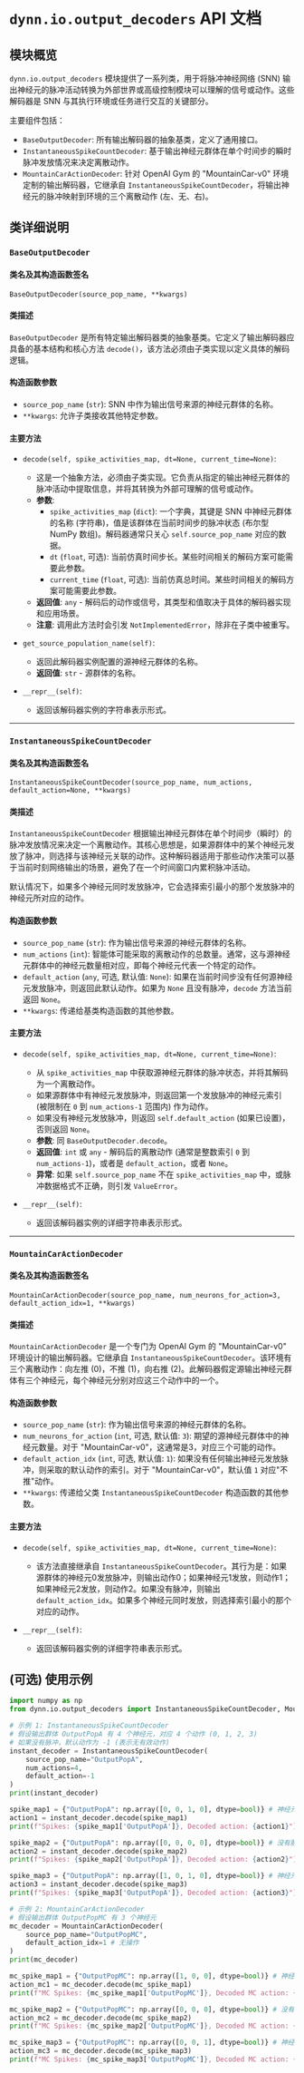 # `dynn.io.output_decoders` API 文档

## 模块概览

`dynn.io.output_decoders` 模块提供了一系列类，用于将脉冲神经网络 (SNN) 输出神经元的脉冲活动转换为外部世界或高级控制模块可以理解的信号或动作。这些解码器是 SNN 与其执行环境或任务进行交互的关键部分。

主要组件包括：

*   `BaseOutputDecoder`: 所有输出解码器的抽象基类，定义了通用接口。
*   `InstantaneousSpikeCountDecoder`: 基于输出神经元群体在单个时间步的瞬时脉冲发放情况来决定离散动作。
*   `MountainCarActionDecoder`: 针对 OpenAI Gym 的 "MountainCar-v0" 环境定制的输出解码器，它继承自 `InstantaneousSpikeCountDecoder`，将输出神经元的脉冲映射到环境的三个离散动作 (左、无、右)。

## 类详细说明

### `BaseOutputDecoder`

#### 类名及其构造函数签名

`BaseOutputDecoder(source_pop_name, **kwargs)`

#### 类描述

`BaseOutputDecoder` 是所有特定输出解码器类的抽象基类。它定义了输出解码器应具备的基本结构和核心方法 `decode()`，该方法必须由子类实现以定义具体的解码逻辑。

#### 构造函数参数

*   `source_pop_name` (`str`): SNN 中作为输出信号来源的神经元群体的名称。
*   `**kwargs`: 允许子类接收其他特定参数。

#### 主要方法

*   `decode(self, spike_activities_map, dt=None, current_time=None)`:
    *   这是一个抽象方法，必须由子类实现。它负责从指定的输出神经元群体的脉冲活动中提取信息，并将其转换为外部可理解的信号或动作。
    *   **参数**:
        *   `spike_activities_map` (`dict`): 一个字典，其键是 SNN 中神经元群体的名称 (字符串)，值是该群体在当前时间步的脉冲状态 (布尔型 NumPy 数组)。解码器通常只关心 `self.source_pop_name` 对应的数据。
        *   `dt` (`float`, 可选): 当前仿真时间步长。某些时间相关的解码方案可能需要此参数。
        *   `current_time` (`float`, 可选): 当前仿真总时间。某些时间相关的解码方案可能需要此参数。
    *   **返回值**: `any` - 解码后的动作或信号，其类型和值取决于具体的解码器实现和应用场景。
    *   **注意**: 调用此方法时会引发 `NotImplementedError`，除非在子类中被重写。

*   `get_source_population_name(self)`:
    *   返回此解码器实例配置的源神经元群体的名称。
    *   **返回值**: `str` - 源群体的名称。

*   `__repr__(self)`:
    *   返回该解码器实例的字符串表示形式。

---

### `InstantaneousSpikeCountDecoder`

#### 类名及其构造函数签名

`InstantaneousSpikeCountDecoder(source_pop_name, num_actions, default_action=None, **kwargs)`

#### 类描述

`InstantaneousSpikeCountDecoder` 根据输出神经元群体在单个时间步（瞬时）的脉冲发放情况来决定一个离散动作。其核心思想是，如果源群体中的某个神经元发放了脉冲，则选择与该神经元关联的动作。这种解码器适用于那些动作决策可以基于当前时刻网络输出的场景，避免了在一个时间窗口内累积脉冲活动。

默认情况下，如果多个神经元同时发放脉冲，它会选择索引最小的那个发放脉冲的神经元所对应的动作。

#### 构造函数参数

*   `source_pop_name` (`str`): 作为输出信号来源的神经元群体的名称。
*   `num_actions` (`int`): 智能体可能采取的离散动作的总数量。通常，这与源神经元群体中的神经元数量相对应，即每个神经元代表一个特定的动作。
*   `default_action` (`any`, 可选, 默认值: `None`): 如果在当前时间步没有任何源神经元发放脉冲，则返回此默认动作。如果为 `None` 且没有脉冲，`decode` 方法当前返回 `None`。
*   `**kwargs`: 传递给基类构造函数的其他参数。

#### 主要方法

*   `decode(self, spike_activities_map, dt=None, current_time=None)`:
    *   从 `spike_activities_map` 中获取源神经元群体的脉冲状态，并将其解码为一个离散动作。
    *   如果源群体中有神经元发放脉冲，则返回第一个发放脉冲的神经元索引 (被限制在 `0` 到 `num_actions-1` 范围内) 作为动作。
    *   如果没有神经元发放脉冲，则返回 `self.default_action` (如果已设置)，否则返回 `None`。
    *   **参数**: 同 `BaseOutputDecoder.decode`。
    *   **返回值**: `int` 或 `any` - 解码后的离散动作 (通常是整数索引 `0` 到 `num_actions-1`)，或者是 `default_action`，或者 `None`。
    *   **异常**: 如果 `self.source_pop_name` 不在 `spike_activities_map` 中，或脉冲数据格式不正确，则引发 `ValueError`。

*   `__repr__(self)`:
    *   返回该解码器实例的详细字符串表示形式。

---

### `MountainCarActionDecoder`

#### 类名及其构造函数签名

`MountainCarActionDecoder(source_pop_name, num_neurons_for_action=3, default_action_idx=1, **kwargs)`

#### 类描述

`MountainCarActionDecoder` 是一个专门为 OpenAI Gym 的 "MountainCar-v0" 环境设计的输出解码器。它继承自 `InstantaneousSpikeCountDecoder`。该环境有三个离散动作：向左推 (0)，不推 (1)，向右推 (2)。此解码器假定源输出神经元群体有三个神经元，每个神经元分别对应这三个动作中的一个。

#### 构造函数参数

*   `source_pop_name` (`str`): 作为输出信号来源的神经元群体的名称。
*   `num_neurons_for_action` (`int`, 可选, 默认值: `3`): 期望的源神经元群体中的神经元数量。对于 "MountainCar-v0"，这通常是3，对应三个可能的动作。
*   `default_action_idx` (`int`, 可选, 默认值: `1`): 如果没有任何输出神经元发放脉冲，则采取的默认动作的索引。对于 "MountainCar-v0"，默认值 `1` 对应"不推"动作。
*   `**kwargs`: 传递给父类 `InstantaneousSpikeCountDecoder` 构造函数的其他参数。

#### 主要方法

*   `decode(self, spike_activities_map, dt=None, current_time=None)`:
    *   该方法直接继承自 `InstantaneousSpikeCountDecoder`。其行为是：如果源群体的神经元0发放脉冲，则输出动作0；如果神经元1发放，则动作1；如果神经元2发放，则动作2。如果没有脉冲，则输出 `default_action_idx`。如果多个神经元同时发放，则选择索引最小的那个对应的动作。

*   `__repr__(self)`:
    *   返回该解码器实例的详细字符串表示形式。

## (可选) 使用示例

```python
import numpy as np
from dynn.io.output_decoders import InstantaneousSpikeCountDecoder, MountainCarActionDecoder

# 示例 1: InstantaneousSpikeCountDecoder
# 假设输出群体 OutputPopA 有 4 个神经元，对应 4 个动作 (0, 1, 2, 3)
# 如果没有脉冲，默认动作为 -1 (表示无有效动作)
instant_decoder = InstantaneousSpikeCountDecoder(
    source_pop_name="OutputPopA",
    num_actions=4,
    default_action=-1
)
print(instant_decoder)

spike_map1 = {"OutputPopA": np.array([0, 0, 1, 0], dtype=bool)} # 神经元2发放脉冲
action1 = instant_decoder.decode(spike_map1)
print(f"Spikes: {spike_map1['OutputPopA']}, Decoded action: {action1}") # 应该输出 2

spike_map2 = {"OutputPopA": np.array([0, 0, 0, 0], dtype=bool)} # 没有脉冲
action2 = instant_decoder.decode(spike_map2)
print(f"Spikes: {spike_map2['OutputPopA']}, Decoded action: {action2}") # 应该输出 -1

spike_map3 = {"OutputPopA": np.array([1, 0, 1, 0], dtype=bool)} # 神经元0和2发放脉冲
action3 = instant_decoder.decode(spike_map3)
print(f"Spikes: {spike_map3['OutputPopA']}, Decoded action: {action3}") # 应该输出 0 (第一个)

# 示例 2: MountainCarActionDecoder
# 假设输出群体 OutputPopMC 有 3 个神经元
mc_decoder = MountainCarActionDecoder(
    source_pop_name="OutputPopMC",
    default_action_idx=1 # 无操作
)
print(mc_decoder)

mc_spike_map1 = {"OutputPopMC": np.array([1, 0, 0], dtype=bool)} # 神经元0 (左推)
action_mc1 = mc_decoder.decode(mc_spike_map1)
print(f"MC Spikes: {mc_spike_map1['OutputPopMC']}, Decoded MC action: {action_mc1}") # 应该输出 0

mc_spike_map2 = {"OutputPopMC": np.array([0, 0, 0], dtype=bool)} # 没有脉冲
action_mc2 = mc_decoder.decode(mc_spike_map2)
print(f"MC Spikes: {mc_spike_map2['OutputPopMC']}, Decoded MC action: {action_mc2}") # 应该输出 1 (默认)

mc_spike_map3 = {"OutputPopMC": np.array([0, 0, 1], dtype=bool)} # 神经元2 (右推)
action_mc3 = mc_decoder.decode(mc_spike_map3)
print(f"MC Spikes: {mc_spike_map3['OutputPopMC']}, Decoded MC action: {action_mc3}") # 应该输出 2

``` 